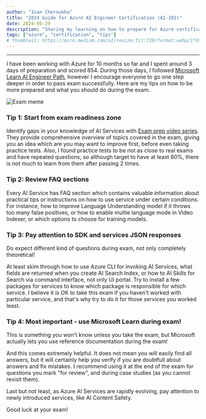```yaml
---
author: "Ivan Chernukha"
title: "2024 Guide for Azure AI Engineer Certification (AI-102)"
date: 2024-05-29
description: "Sharing my learning on how to prepare for Azure certification more efficiently in 2024"
tags: ["azure", "certification", "tips"]
# thumbnail: https://miro.medium.com/v2/resize:fit:720/format:webp/1*OtoFLnKYYOP9VUeiOxWfNQ.jpeg
---
```


---
I have been working with Azure for 10 months so far and I spent around 3 days of preparation and scored 854. During those days, I followed [Microsoft Learn AI Engineer Path](https://learn.microsoft.com/en-us/training/career-paths/ai-engineer), however I encourage everyone to go one step deeper in order to pass exam successfully. Here are my tips on how to be more prepared and what you should do during the exam.

![Exam meme](https://images3.memedroid.com/images/UPLOADED459/5a8c203728861.jpeg)

### Tip 1: Start from exam readiness zone

Identify gaps in your knowledge of AI Services with [Exam prep video series](https://learn.microsoft.com/en-us/shows/exam-readiness-zone/preparing-for-ai-102-plan-and-manage-an-azure-ai-solution). They provide comprehensive overview of topics covered in the exam, giving you an idea which are you may want to improve first, before even taking practice tests. Also, I found practice tests to be not as close to real exams and have repeated questions, so although target to have at least 80%, there is not much to learn from them after passing 2 times.

### Tip 2: Review FAQ sections

Every AI Service has FAQ section which contains valuable information about practical tips or instructions on how to use service under certain conditions. For instance, how to improve Language Understanding model if it throws too many false positives, or how to enable multie language mode in Video Indexer, or which options to choose for training models.

### Tip 3: Pay attention to SDK and services JSON responses

Do expect different kind of questions during exam, not only completely theoretical!

At least skim through how to use Azure CLI for invoking AI Services, what fields are returned when you create AI Search Index, or how to AI Skills for Search via command interface, not only UI portal. Try to install a few packages for services to know which package is responsible for which service. I believe it is OK to take this exam if you haven't worked with particular service, and that's why try to do it for those services you worked least. 

### Tip 4: Most important - use Microsoft Learn during exam!

This is something you won't know unless you take the exam, but Microsoft actually lets you use reference documentation during the exam!

 And this comes extremely helpful. It does not mean you will easily find all answers, but it will certainly help you verify if you are doubtfull about answers and fix mistakes. I recommend using it at the end of the exam for questions you mark "for review", and during case studies (as you cannot revisit them).
   
Last but not least, as Azure AI Services are rapidly evolving, pay attention to newly introduced services, like AI Content Safety.

Good luck at your exam!
<!-- {{< css.inline >}}
<style>
  .prose img {
    margin-left: 50px;
  }
  </style>
{{< /css.inline >}} -->
<!-- 
{{< highlight html >}}
.emoji {
font-family: Apple Color Emoji, Segoe UI Emoji, NotoColorEmoji, Segoe UI Symbol, Android Emoji, EmojiSymbols;
}
{{< /highlight >}}
<style>

.emojify {
	font-family: Apple Color Emoji, Segoe UI Emoji, NotoColorEmoji, Segoe UI Symbol, Android Emoji, EmojiSymbols;
	font-size: 2rem;
	vertical-align: middle;
}
@media screen and (max-width:650px) {
  .nowrap {
    display: block;
    margin: 25px 0;
  }
}
</style>

 -->
